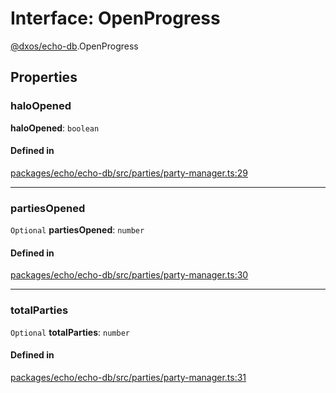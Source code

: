 # Interface: OpenProgress

[@dxos/echo-db](../modules/dxos_echo_db.md).OpenProgress

## Properties

### haloOpened

 **haloOpened**: `boolean`

#### Defined in

[packages/echo/echo-db/src/parties/party-manager.ts:29](https://github.com/dxos/dxos/blob/db8188dae/packages/echo/echo-db/src/parties/party-manager.ts#L29)

___

### partiesOpened

 `Optional` **partiesOpened**: `number`

#### Defined in

[packages/echo/echo-db/src/parties/party-manager.ts:30](https://github.com/dxos/dxos/blob/db8188dae/packages/echo/echo-db/src/parties/party-manager.ts#L30)

___

### totalParties

 `Optional` **totalParties**: `number`

#### Defined in

[packages/echo/echo-db/src/parties/party-manager.ts:31](https://github.com/dxos/dxos/blob/db8188dae/packages/echo/echo-db/src/parties/party-manager.ts#L31)
